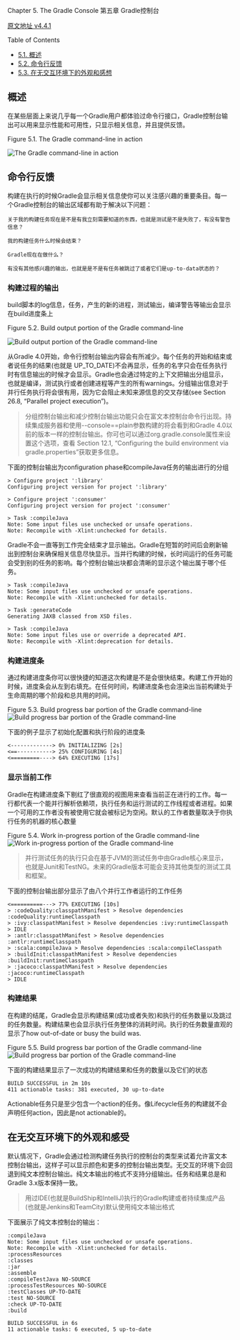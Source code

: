 Chapter 5. The Gradle Console
第五章 Gradle控制台

[原文地址 v4.4.1](https://docs.gradle.org/current/userguide/console.html)

Table of Contents

* [5.1. 概述](#概述)
* [5.2. 命令行反馈](#命令行反馈)
* [5.3. 在无交互环境下的外观和感想](#在无交互环境下的外观和感受)

## 概述

在某些层面上来说几乎每一个Gradle用户都体验过命令行接口，Gradle控制台输出可以用来显示性能和可用性，只显示相关信息，并且提供反馈。

Figure 5.1. The Gradle command-line in action

![The Gradle command-line in action](https://docs.gradle.org/current/userguide/img/console-animation.gif)


## 命令行反馈

构建在执行的时候Gradle会显示相关信息使你可以关注感兴趣的重要条目。每一个Gradle控制台的输出区域都有助于解决以下问题：

    关于我的构建任务现在是不是有我立刻需要知道的东西，也就是测试是不是失败了，有没有警告信息？

    我的构建任务什么时候会结束？

    Gradle现在在做什么？

    有没有其他感兴趣的输出，也就是是不是有任务被跳过了或者它们是up-to-data状态的？

###  构建过程的输出

build脚本的log信息，任务，产生的新的进程，测试输出，编译警告等输出会显示在build进度条上

Figure 5.2. Build output portion of the Gradle command-line

![Build output portion of the Gradle command-line](https://docs.gradle.org/current/userguide/img/console-build-output.jpg)

从Gradle 4.0开始，命令行控制台输出内容会有所减少。每个任务的开始和结束或者说任务的结果(也就是 UP_TO_DATE)不会再显示，任务的名字只会在任务执行时有信息输出的时候才会显示。Gradle也会通过特定的上下文把输出分组显示，也就是编译，测试执行或者创建进程等产生的所有warnings。分组输出信息对于并行任务执行将会很有用，因为它会阻止未知来源信息的交叉存储(see Section 26.8, “Parallel project execution”)。

> 分组控制台输出和减少控制台输出功能只会在富文本控制台命令行出现。持续集成服务器和使用--console==plain参数构建的将会看到和Gradle 4.0以前的版本一样的控制台输出。你可也可以通过org.gradle.console属性来设置这个选项，查看 Section 12.1, “Configuring the build environment via gradle.properties”获取更多信息。

下面的控制台输出为configuration phase和compileJava任务的输出进行的分组
~~~
> Configure project ':library'
Configuring project version for project ':library'

> Configure project ':consumer'
Configuring project version for project ':consumer'

> Task :compileJava
Note: Some input files use unchecked or unsafe operations.
Note: Recompile with -Xlint:unchecked for details.
~~~
Gradle不会一直等到工作完全结束才显示输出。Gradle在短暂的时间后会刷新输出到控制台来确保相关信息尽快显示。当并行构建的时候，长时间运行的任务可能会受到别的任务的影响。每个控制台输出块都会清晰的显示这个输出属于哪个任务。
~~~
> Task :compileJava
Note: Some input files use unchecked or unsafe operations.
Note: Recompile with -Xlint:unchecked for details.

> Task :generateCode
Generating JAXB classed from XSD files.

> Task :compileJava
Note: Some input files use or override a deprecated API.
Note: Recompile with -Xlint:deprecation for details.
~~~

### 构建进度条

通过构建进度条你可以很快捷的知道这次构建是不是会很快结束。构建工作开始的时候，进度条会从左到右填充。在任何时间，构建进度条也会渲染出当前构建处于生命周期的哪个阶段和总共用的时间。

Figure 5.3. Build progress bar portion of the Gradle command-line   
![Build progress bar portion of the Gradle command-line](https://docs.gradle.org/current/userguide/img/console-build-progress-bar.jpg)

下面的例子显示了初始化配置和执行阶段的进度条
~~~
<-------------> 0% INITIALIZING [2s]
<==-----------> 25% CONFIGURING [4s]
<=========----> 64% EXECUTING [17s]
~~~

### 显示当前工作

Gradle在构建进度条下剔红了很直观的视图用来查看当前正在进行的工作。每一行都代表一个能并行解析依赖项，执行任务和运行测试的工作线程或者进程。如果一个可用的工作者没有被使用它就会被标记为空闲。默认的工作者数量取决于你执行任务的机器的核心数量

Figure 5.4. Work in-progress portion of the Gradle command-line   
![Work in-progress portion of the Gradle command-line](https://docs.gradle.org/current/userguide/img/console-work-in-progress.jpg)

> 并行测试任务的执行只会在基于JVM的测试任务中由Gradle核心来显示，也就是Junit和TestNG。未来的Gradle版本可能会支持其他类型的测试工具和框架。

下面的控制台输出部分显示了由八个并行工作者运行的工作任务
~~~
<==========---> 77% EXECUTING [10s]
> :codeQuality:classpathManifest > Resolve dependencies :codeQuality:runtimeClasspath
> :ivy:classpathManifest > Resolve dependencies :ivy:runtimeClasspath
> IDLE
> :antlr:classpathManifest > Resolve dependencies :antlr:runtimeClasspath
> :scala:compileJava > Resolve dependencies :scala:compileClasspath
> :buildInit:classpathManifest > Resolve dependencies :buildInit:runtimeClasspath
> :jacoco:classpathManifest > Resolve dependencies :jacoco:runtimeClasspath
> IDLE
~~~

### 构建结果

在构建的结尾，Gradle会显示构建结果(成功或者失败)和执行的任务数量以及跳过的任务数量。构建结果也会显示执行任务整体的消耗时间。执行的任务数量直观的显示了how out-of-date or busy the build was.

Figure 5.5. Build progress bar portion of the Gradle command-line   
![Build progress bar portion of the Gradle command-line](https://docs.gradle.org/current/userguide/img/console-build-result.jpg)

下面的构建结果显示了一次成功的构建结果和任务的数量以及它们的状态
~~~
BUILD SUCCESSFUL in 2m 10s
411 actionable tasks: 381 executed, 30 up-to-date
~~~
Actionable任务只是至少包含一个action的任务。像Lifecycle任务的构建就不会声明任何action，因此是not actionable的。

## 在无交互环境下的外观和感受

默认情况下，Gradle会通过检测构建任务执行的控制台的类型来试着允许富文本控制台输出，这样子可以显示颜色和更多的控制台输出类型。无交互的环境下会回退到纯文本控制台输出。纯文本输出的格式不支持分组输出。任务和结果总是和Gradle 3.x版本保持一致。

> 用过IDE(也就是BuildShip和IntelliJ)执行的Gradle构建或者持续集成产品(也就是Jenkins和TeamCity)默认使用纯文本输出格式

下面展示了纯文本控制台的输出：

~~~
:compileJava
Note: Some input files use unchecked or unsafe operations.
Note: Recompile with -Xlint:unchecked for details.
:processResources
:classes
:jar
:assemble
:compileTestJava NO-SOURCE
:processTestResources NO-SOURCE
:testClasses UP-TO-DATE
:test NO-SOURCE
:check UP-TO-DATE
:build

BUILD SUCCESSFUL in 6s
11 actionable tasks: 6 executed, 5 up-to-date
~~~